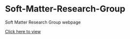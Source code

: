 # Soft-Matter-Research-Group
Soft Matter Research Group webpage

[Click here to view](https://manand881.github.io/Soft-Matter-Research-Group/)
